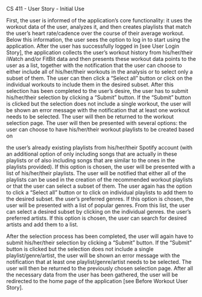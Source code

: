CS 411 - User Story - Initial Use

First, the user is informed of the application’s core functionality: it uses the workout data of the user, analyzes it, and then creates playlists that match the user’s heart rate/cadence over the course of their average workout. Below this information, the user sees the option to log in to start using the application. 
After the user has successfully logged in [see User Login Story], the application collects the user’s workout history from his/her/their iWatch and/or FitBit data and then presents these workout data points to the user as a list, together with the notification that the user can choose to either include all of his/her/their workouts in the analysis or to select only a subset of them. The user can then click a “Select all” button or click on the individual workouts to include them in the desired subset. After this selection has been completed to the user’s desire, the user has to submit his/her/their selection by clicking a “Submit” button. If the “Submit” button is clicked but the selection does not include a single workout, the user will be shown an error message with the notification that at least one workout needs to be selected. The user will then be returned to the workout selection page.
The user will then be presented with several options: the user can choose to have his/her/their workout playlists to be created based on 

 the user’s already existing playlists from his/her/their Spotify account (with an additional option of only including songs that are actually in these playlists or of also including songs that are similar to the ones in the playlists provided). If this option is chosen, the user will be presented with a list of his/her/their playlists. The user will be notified that either all of the playlists can be used in the creation of the recommended workout playlists or that the user can select a subset of them. The user again has the option to click a “Select all” button or to click on individual playlists to add them to the desired subset.
the user’s preferred genres. If this option is chosen, the user will be presented with a list of popular genres. From this list, the user can select a desired subset by clicking on the individual genres.
the user’s preferred artists. If this option is chosen, the user can search for desired artists and add them to a list.

After the selection process has been completed, the user will again have to submit his/her/their selection by clicking a “Submit” button. If the “Submit” button is clicked but the selection does not include a single playlist/genre/artist, the user will be shown an error message with the notification that at least one playlist/genre/artist needs to be selected. The user will then be returned to the previously chosen selection page.
After all the necessary data from the user has been gathered, the user will be redirected to the home page of the application [see Before Workout User Story].

